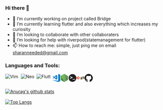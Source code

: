 ### Hi there 👋


- 🔭 I’m currently working on project called Bridge
- 🌱 I’m currently learning flutter and also everything which increases my curiosity
- 👯 I’m looking to collaborate with other collaboraters
- 🤔 I’m looking for help with riverpod(statemanagement for flutter)
- 📫 How to reach me: simple, just ping me on email <sharanneeded@gmail.com> 


### Languages and Tools:

<img align="left" alt="Vim" width="50px" src="https://user-images.githubusercontent.com/60929919/89158026-22d86980-d58b-11ea-8103-6187ccc9bc46.gif" />
<img align="left" alt="Neovim" height=20px width="50px" src="https://user-images.githubusercontent.com/60929919/89158021-210ea600-d58b-11ea-80ba-52b0e11913d7.png" />
<img align="left" alt="Flutter" height=20px width="50px"  src="https://user-images.githubusercontent.com/60929919/89158591-ff61ee80-d58b-11ea-9305-969d9e92363a.png" />

<img align="left" alt="Visual Studio Code" width="26px" src="https://raw.githubusercontent.com/github/explore/80688e429a7d4ef2fca1e82350fe8e3517d3494d/topics/visual-studio-code/visual-studio-code.png" />

<img align="left" alt="Node.js" width="26px" src="https://raw.githubusercontent.com/github/explore/80688e429a7d4ef2fca1e82350fe8e3517d3494d/topics/nodejs/nodejs.png" />

<img align="left" alt="CLI" width="26px" src="https://raw.githubusercontent.com/github/explore/80688e429a7d4ef2fca1e82350fe8e3517d3494d/topics/terminal/terminal.png" />

<img align="left" alt="Git" width="26px" src="https://raw.githubusercontent.com/github/explore/80688e429a7d4ef2fca1e82350fe8e3517d3494d/topics/git/git.png" />

<img align="left" alt="GitHub" width="26px" src="https://raw.githubusercontent.com/github/explore/78df643247d429f6cc873026c0622819ad797942/topics/github/github.png" />

</br>
</br>

[![Anurag's github stats](https://github-readme-stats.vercel.app/api?username=rustiever&count_private=true&theme=buefy&show_icons=true)](https://github.com/rustiever)
</br>
</br>
[![Top Langs](https://github-readme-stats.vercel.app/api/top-langs/?username=rustiever&layout=compact)](https://github.com/rustiever/)
